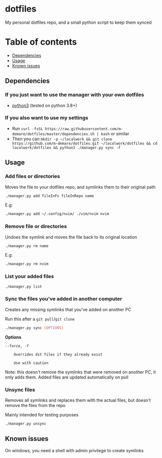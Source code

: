 # dotfiles

My personal dotfiles repo, and a small python script to keep them synced

# Table of contents

* [Dependencies](#dependencies)
* [Usage](#usage)
* [Known issues](#known-issues)

## Dependencies
### If you just want to use the manager with your own dotfiles
- [python3](https://www.python.org/downloads/) (tested on python 3.8+)
### If you also want to use my settings
- Run `curl -fsSL https://raw.githubusercontent.com/m-demare/dotfiles/master/dependencies.sh | bash` or
  similar
- Then you can `mkdir -p ~/localwork && git clone https://github.com/m-demare/dotfiles.git ~/localwork/dotfiles && cd
  localwork/dotfiles && python3 ./manager.py sync -f`

## Usage

### Add files or directories
Moves the file to your dotfiles repo, and symlinks them to their original path

```bash
./manager.py add fileInFs fileInRepo name
```
E.g:
```bash
./manager.py add ~/.config/nvim/ ./vim/nvim nvim
```

### Remove file or directories
Undoes the symlink and moves the file back to its original location

```bash
./manager.py rm name
```
E.g:
```bash
./manager.py rm nvim
```

### List your added files

```bash
./manager.py list
```

### Sync the files you've added in another computer
Creates any missing symlinks that you've added on another PC

Run this after a `git pull`/`git clone`
```bash
./manager.py sync [OPTIONS]
```
**Options**

    --force, -f
    
        Overrides dst files if they already exist
        
        Use with caution

Note: this doesn't remove the symlinks that were removed on another PC, it only adds them. Added files are updated automatically on pull

### Unsync files
Removes all symlinks and replaces them with the actual files, but doesn't remove the files from the repo

Mainly intended for testing purposes

```bash
./manager.py unsync
```


## Known issues
On windows, you need a shell with admin privilege to create symlinks

